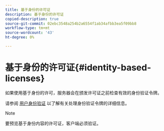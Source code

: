 ```yaml
---
title: 基于身份的许可证
description: 基于身份的许可证
copied-description: true
source-git-commit: 02ebc3548a254b2a6554f1ab34afbb3ea5f09bb8
workflow-type: tm+mt
source-wordcount: '43'
ht-degree: 0%

---
```


# 基于身份的许可证{#identity-based-licenses}

如果使用基于身份的许可，服务器会在颁发许可证之前检查有效的身份验证令牌。

请参阅 [用户身份验证](../../../protecting-content/implementing-the-license-server/processing-drm-requests.md#user-authentication) 以了解有关处理身份验证令牌的详细信息。

>[!NOTE]
>
>要预览基于身份内容的许可证，客户端必须验证。
